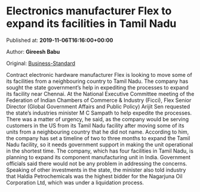 
# Electronics manufacturer Flex to expand its facilities in Tamil Nadu

Published at: **2019-11-06T16:16:00+00:00**

Author: **Gireesh Babu**

Original: [Business-Standard](https://www.business-standard.com/article/companies/electronics-manufacturer-flex-to-expand-its-facilities-in-tamil-nadu-119110601799_1.html)

Contract electronic hardware manufacturer Flex is looking to move some of its facilities from a neighbouring country to Tamil Nadu. The company has sought the state government’s help in expediting the processes to expand its facility near Chennai.
At the National Executive Committee meeting of the Federation of Indian Chambers of Commerce & Industry (Ficci), Flex Senior Director (Global Government Affairs and Public Policy) Arijit Sen requested the state’s industries minister M C Sampath to help expedite the processes.
There was a matter of urgency, he said, as the company would be serving customers in the US from its Tamil Nadu facility after moving some of its units from a neighbouring country that he did not name. According to him, the company has set a timeline of two to three months to expand the Tamil Nadu facility, so it needs government support in making the unit operational in the shortest time.
The company, which has four facilities in Tamil Nadu, is planning to expand its component manufacturing unit in India. Government officials said there would not be any problem in addressing the concerns.
Speaking of other investments in the state, the minister also told industry that Haldia Petrochemicals was the highest bidder for the Nagarjuna Oil Corporation Ltd, which was under a liquidation process.
